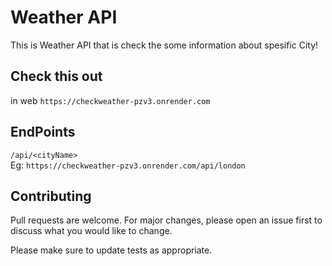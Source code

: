 # Weather API

This is Weather API that is check the some information about spesific City!

## Check this out
   in web ```https://checkweather-pzv3.onrender.com```


## EndPoints
```/api/<cityName>```\
Eg: ```https://checkweather-pzv3.onrender.com/api/london```

## Contributing

Pull requests are welcome. For major changes, please open an issue first
to discuss what you would like to change.

Please make sure to update tests as appropriate.
